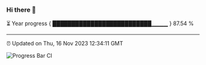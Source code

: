 ### Hi there 👋

⏳ Year progress { ██████████████████████████▁▁▁▁ } 87.54 %

---

⏰ Updated on Thu, 16 Nov 2023 12:34:11 GMT

![Progress Bar CI](https://github.com/ZhaoGui/ZhaoGui/workflows/Progress%20Bar%20CI/badge.svg)
